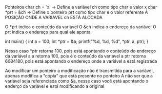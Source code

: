 Ponteiros 
char ch = 'x' -> Define a variável ch como tipo char e valor x
char *prt = &ch -> Define o ponteiro prt como tipo char e o valor referente Á POSIÇÃO ONDE A VARIÁVEL ch ESTÁ ALOCADA

O *prt indica o conteúdo da variável
O &ch indica o endereço da variável
O prt indica o endereço para qual ele aponta


int main() {
	int a = 100;
    int *ptr = &a;
    printf("%d, %d, %d", *ptr, a, ptr);
}

Nesse caso     *ptr retorna 100, pois está apontando o conteúdo do endereço da variável a
                a retorna 100, pois é o conteúdo da variável a
                ptr retorna 6684180, pois está apontando o endereço onde a variável a está registrada

Ao modificar um ponteiro a modificação não é transmitida para a variável, apenas modifica a "cópia" que está presente no ponteiro
A não ser que a variável seja referenciada como &a, nesse caso você está apontando o enderço da variável e está modificando a original
